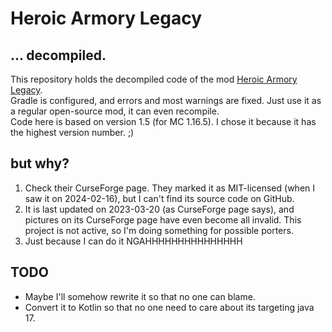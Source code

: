 # Heroic Armory Legacy  

## ... decompiled.  
This repository holds the decompiled code of the mod [Heroic Armory Legacy](https://www.curseforge.com/minecraft/mc-mods/heroic-armory-legacy).  
Gradle is configured, and errors and most warnings are fixed. Just use it as a regular open-source mod, it can even recompile.  
Code here is based on version 1.5 (for MC 1.16.5). I chose it because it has the highest version number. ;)  

## but why?  
1. Check their CurseForge page. They marked it as MIT-licensed (when I saw it on 2024-02-16), but I can't find its source code on GitHub.  
2. It is last updated on 2023-03-20 (as CurseForge page says), and pictures on its CurseForge page have even become all invalid. This project is not active, so I'm doing something for possible porters.  
3. Just because I can do it NGAHHHHHHHHHHHHHHH  

## TODO  
- Maybe I'll somehow rewrite it so that no one can blame.  
- Convert it to Kotlin so that no one need to care about its targeting java 17.  
